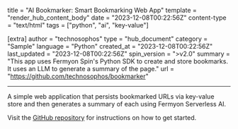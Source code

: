 title = "AI Bookmarker: Smart Bookmarking Web App"
template = "render_hub_content_body"
date = "2023-12-08T00:22:56Z"
content-type = "text/html"
tags = ["python", "ai", "key-value"]

[extra]
author = "technosophos"
type = "hub_document"
category = "Sample"
language = "Python"
created_at = "2023-12-08T00:22:56Z"
last_updated = "2023-12-08T00:22:56Z"
spin_version = ">v2.0"
summary =  "This app uses Fermyon Spin's Python SDK to create and store bookmarks. It uses an LLM to generate a summary of the page."
url = "https://github.com/technosophos/bookmarker"

---

A simple web application that persists bookmarked URLs via key-value store and then generates a summary of each using Fermyon Serverless AI. 

Visit the [GitHub repository](https://github.com/technosophos/bookmarker) for instructions on how to get started. 
